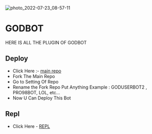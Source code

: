 ![photo_2022-07-23_08-57-11](https://user-images.githubusercontent.com/109682273/180614605-c7931fae-c7ef-4392-80fd-22aeac18359a.jpg)
# GODBOT
HERE IS ALL THE PLUGIN OF GODBOT

## Deploy 
- Click Here :- [main repo](https://github.com/Godfatherakkii/Godfather_Userbot)
- Fork The Main Repo 
- Go to Setting Of Repo 
- Rename the Fork Repo Put Anything Example : GODUSERBOT2 , PRO98BOT, LOL, etc...
- Now U Can Deploy This Bot

## Repl
- Click Here - [REPL]()
